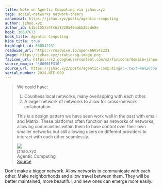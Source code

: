 ```yaml
---
title: Note on Agentic Computing via jzhao.xyz
tags: social-networks network-theory
canonical: https://jzhao.xyz/posts/agentic-computing
author: jzhao.xyz
author_id: b1531557a4fc6a8320540aabb265de8e
book: 36637673
book_title: Agentic Computing
hide_title: true
highlight_id: 660542231
readwise_url: https://readwise.io/open/660542231
image: https://jzhao.xyz/static/og-image.png
favicon_url: https://s2.googleusercontent.com/s2/favicons?domain=jzhao.xyz
source_emoji: "\U0001F310"
source_url: https://jzhao.xyz/posts/agentic-computing#:~:text=We%20could%20have%3A,each%20other%20seamlessly.
serial_number: 2024.NTE.009
---
```

> We could have:
> 
> 1.  Countless local networks, many overlapping with each other.
> 2.  A larger network of networks to allow for cross-network collaboration.
> 
> This *is* a design pattern we have seen work well in the past with email and Matrix. These platforms often function as networks of networks, allowing communities within them to have control over their own smaller networks but still allowing users on different providers to interact with each other seamlessly.
> <div class="quoteback-footer"><div class="quoteback-avatar"><img class="mini-favicon" src="https://s2.googleusercontent.com/s2/favicons?domain=jzhao.xyz"></div><div class="quoteback-metadata"><div class="metadata-inner"><span style="display:none">FROM:</span><div aria-label="jzhao.xyz" class="quoteback-author"> jzhao.xyz</div><div aria-label="Agentic Computing" class="quoteback-title"> Agentic Computing</div></div></div><div class="quoteback-backlink"><a target="_blank" aria-label="go to the full text of this quotation" rel="noopener" href="https://jzhao.xyz/posts/agentic-computing#:~:text=We%20could%20have%3A,each%20other%20seamlessly." class="quoteback-arrow"> Source</a></div></div>

Don't make a bigger network. Allow networks to communicate with each other. Make neighborhoods and allow travel between them. They will be better maintained, more beautiful, and new ones can emerge more easily.